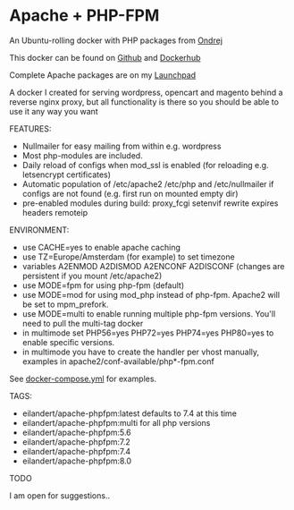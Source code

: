 # Apache + PHP-FPM 

An Ubuntu-rolling docker with PHP packages from [Ondrej](https://launchpad.net/~ondrej/+archive/ubuntu/php)

This docker can be found on [Github](https://github.com/eilandert/dockerized/tree/master/apache-phpfpm) and [Dockerhub](https://hub.docker.com/r/eilandert/apache-phpfpm)

Complete Apache packages are on my [Launchpad](https://launchpad.net/~eilander/+archive/ubuntu/apache2)


A docker I created for serving wordpress, opencart and magento behind a reverse nginx proxy, but all functionality is there so you should be able to use it any way you want<BR>

FEATURES:
* Nullmailer for easy mailing from within e.g. wordpress
* Most php-modules are included.
* Daily reload of configs when mod_ssl is enabled (for reloading e.g. letsencrypt certificates)
* Automatic population of /etc/apache2 /etc/php and /etc/nullmailer if configs are not found (e.g. first run on mounted empty dir)
* pre-enabled modules during build: proxy_fcgi setenvif rewrite expires headers remoteip

ENVIRONMENT:
* use CACHE=yes to enable apache caching
* use TZ=Europe/Amsterdam (for example) to set timezone 
* variables A2ENMOD A2DISMOD A2ENCONF A2DISCONF (changes are persistent if you mount /etc/apache2)
* use MODE=fpm for using php-fpm (default)
* use MODE=mod for using mod_php instead of php-fpm. Apache2 will be set to mpm_prefork.
* use MODE=multi to enable running multiple php-fpm versions. You'll need to pull the multi-tag docker
* in multimode set PHP56=yes PHP72=yes PHP74=yes PHP80=yes to enable specific versions.
* in multimode you have to create the handler per vhost manually, examples in apache2/conf-available/php*-fpm.conf

See [docker-compose.yml](https://github.com/eilandert/dockerized/blob/master/apache-phpfpm/docker-compose.yml) for examples.

TAGS:

* eilandert/apache-phpfpm:latest defaults to 7.4 at this time<BR>
* eilandert/apache-phpfpm:multi for all php versions<BR>
* eilandert/apache-phpfpm:5.6<BR>
* eilandert/apache-phpfpm:7.2<BR>
* eilandert/apache-phpfpm:7.4<BR>
* eilandert/apache-phpfpm:8.0<BR>

TODO

I am open for suggestions..
